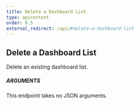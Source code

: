 ```yaml
---
title: Delete a Dashboard List
type: apicontent
order: 9.5
external_redirect: /api/#delete-a-dashboard-list
---
```


## Delete a Dashboard List

Delete an existing dashboard list.

##### ARGUMENTS

This endpoint takes no JSON arguments.
